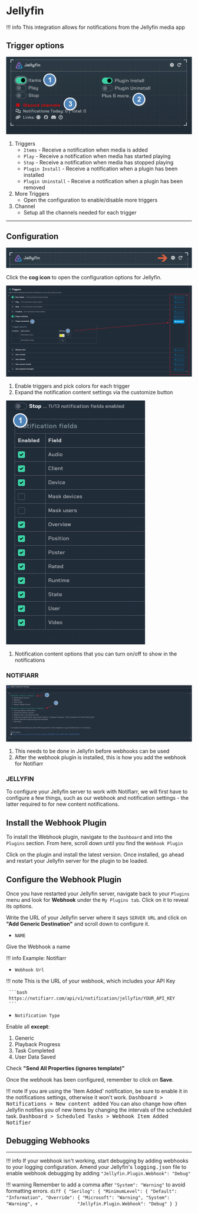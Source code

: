 # Jellyfin

!!! info
     This integration allows for notifications from the Jellyfin media app

## Trigger options

![trigger-channels.png](../../assets/screenshots/integrations/jellyfin/trigger-channels.png)

1. Triggers
    - `Items` - Receive a notification when media is added
    - `Play` - Receive a notification when media has started playing
    - `Stop` - Receive a notification when media has stopped playing
    - `Plugin Install` - Receive a notification when a plugin has been installed
    - `Plugin Uninstall` - Receive a notification when a plugin has been removed
1. More Triggers
    - Open the configuration to enable/disable more triggers
1. Channel
    - Setup all the channels needed for each trigger

---

## Configuration

![open-configuration.png](../../assets/screenshots/integrations/jellyfin/open-configuration.png)

Click the **cog icon** to open the configuration options for Jellyfin.

![configuration.png](../../assets/screenshots/integrations/jellyfin/configuration.png)

1. Enable triggers and pick colors for each trigger
1. Expand the notification content settings via the customize button

![configuration-2.png](../../assets/screenshots/integrations/jellyfin/configuration-2.png)

1. Notification content options that you can turn on/off to show in the notifications

### NOTIFIARR

![instructions.png](../../assets/screenshots/integrations/jellyfin/instructions.png)

1. This needs to be done in Jellyfin before webhooks can be used
1. After the webhook plugin is installed, this is how you add the webhook for Notifiarr

### JELLYFIN

To configure your Jellyfin server to work with Notifiarr, we will first have to configure a few things, such as our webhook and notification settings - the latter required to for new content notifications.

## Install the Webhook Plugin

To install the Webhook plugin, navigate to the `Dashboard` and into the `Plugins` section.
From here, scroll down until you find the `Webhook Plugin`

Click on the plugin and install the latest version.
Once installed, go ahead and restart your Jellyfin server for the plugin to be loaded.

## Configure the Webhook Plugin

Once you have restarted your Jellyfin server, navigate back to your `Plugins` menu and look for **Webhook** under the `My Plugins tab`. Click on it to reveal its options.

Write the URL of your Jellyfin server where it says `SERVER URL` and click on **"Add Generic Destination"** and scroll down to configure it.

- `NAME`

Give the Webhook a name

!!! info
     Example: Notifiarr

- `Webhook Url`

!!! note
     This is the URL of your webhook, which includes your API Key

     ```bash
     https://notifiarr.com/api/v1/notification/jellyfin/YOUR_API_KEY
     ```

- `Notification Type`

Enable all **except**:

1. Generic
1. Playback Progress
1. Task Completed
1. User Data Saved

Check **"Send All Properties (ignores template)"**

Once the webhook has been configured, remember to click on  **Save**.

!!! note
     If you are using the 'Item Added' notification, be sure to enable it in the notifications settings, otherwise it won't work.
     <kbd>Dashboard > Notifications > New content added</kbd>
     You can also change how often Jellyfin notifies you of new items by changing the intervals of the scheduled task.
     <kbd>Dashboard > Scheduled Tasks > Webhook Item Added Notifier</kbd>

## Debugging Webhooks

---

!!! info
     If your webhook isn't working, start debugging by adding webhooks to your logging configuration.
     Amend your Jellyfin's <kbd>logging.json</kbd> file to enable webhook debugging by adding `"Jellyfin.Plugin.Webhook": "Debug"`

!!! warning
     Remember to add a comma after `"System": "Warning"` to avoid formatting errors.
     ```diff
     {
     "Serilog": {
          "MinimumLevel": {
               "Default": "Information",
               "Override": {
                    "Microsoft": "Warning",
                    "System": "Warning",
     +               "Jellyfin.Plugin.Webhook": "Debug"
               }
          }
     ```
